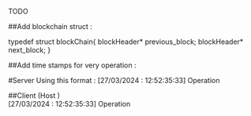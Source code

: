 TODO 

##Add blockchain struct :

typedef struct blockChain{
    blockHeader* previous_block;
    blockHeader* next_block;
}

##Add time stamps for very operation : 

#Server Using this format : 
    [27/03/2024 : 12:52:35:33] Operation

##Client (Host )     
     [27/03/2024 : 12:52:35:33] Operation
